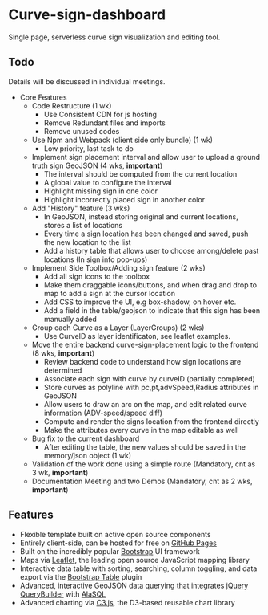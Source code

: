# Curve-sign-dashboard

Single page, serverless curve sign visualization and editing tool.

## Todo

Details will be discussed in individual meetings.

* Core Features
    * Code Restructure (1 wk)
        * Use Consistent CDN for js hosting
        * Remove Redundant files and imports
        * Remove unused codes
    * Use Npm and Webpack (client side only bundle) (1 wk)
        * Low priority, last task to do
    * Implement sign placement interval and allow user to upload a ground truth sign GeoJSON (4 wks, **important**)
        * The interval should be computed from the current location
        * A global value to configure the interval
        * Highlight missing sign in one color
        * Highlight incorrectly placed sign in another color
    * Add "History" feature (3 wks)
        * In GeoJSON, instead storing original and current locations, stores a list of locations
        * Every time a sign location has been changed and saved, push the new location to the list
        * Add a history table that allows user to choose among/delete past locations (In sign info pop-ups)
    * Implement Side Toolbox/Adding sign feature (2 wks)
        * Add all sign icons to the toolbox
        * Make them draggable icons/buttons, and when drag and drop to map to add a sign at the cursor location
        * Add CSS to improve the UI, e.g box-shadow, on hover etc.
        * Add a field in the table/geojson to indicate that this sign has been manually added
    * Group each Curve as a Layer (LayerGroups) (2 wks)
        * Use CurveID as layer identificaton, see leaflet examples.
    * Move the entire backend curve-sign-placement logic to the frontend (8 wks, **important**)
        * Review backend code to understand how sign locations are determined
        * Associate each sign with curve by curveID (partially completed)
        * Store curves as polyline with pc,pt,advSpeed,Radius attributes in GeoJSON
        * Allow users to draw an arc on the map, and edit related curve information (ADV-speed/speed diff)
        * Compute and render the signs location from the frontend directly
        * Make the attributes every curve in the map editable as well
    * Bug fix to the current dashboard
        * After editing the table, the new values should be saved in the memory/json object (1 wk)
    * Validation of the work done using a simple route (Mandatory, cnt as 3 wk, **important**)
    * Documentation Meeting and two Demos (Mandatory, cnt as 2 wks, **important**)


## Features

* Flexible template built on active open source components
* Entirely client-side, can be hosted for free on [GitHub Pages](https://pages.github.com/)
* Built on the incredibly popular [Bootstrap](http://getbootstrap.com/) UI framework
* Maps via [Leaflet](http://leafletjs.com/), the leading open source JavaScript mapping library
* Interactive data table with sorting, searching, column toggling, and data export via the [Bootstrap Table](http://bootstrap-table.wenzhixin.net.cn/) plugin
* Advanced, interactive GeoJSON data querying that integrates [jQuery QueryBuilder](http://mistic100.github.io/jQuery-QueryBuilder/index.html) with [AlaSQL](http://alasql.org/)
* Advanced charting via [C3.js](http://c3js.org/), the D3-based reusable chart library
